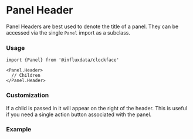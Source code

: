 # Panel Header

Panel Headers are best used to denote the title of a panel. They can be accessed via the single `Panel` import as a subclass.

### Usage
```tsx
import {Panel} from '@influxdata/clockface'
```
```tsx
<Panel.Header>
  // Children
</Panel.Header>
```

### Customization

If a child is passed in it will appear on the right of the header. This is useful if you need a single action button associated with the panel.

### Example
<!-- STORY -->


<!-- STORY HIDE START -->

<!-- STORY HIDE END -->

<!-- PROPS -->
